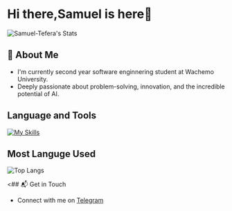 # Hi there,Samuel is here👋

![Samuel-Tefera's Stats](https://github-readme-stats.vercel.app/api?username=Samuel-Tefera&theme=dark&show_icons=true&hide_border=true%github_icon=true)

## 🚀 About Me

- I'm currently second year software enginnering student at Wachemo University.
- Deeply passionate about problem-solving, innovation, and the incredible potential of AI.

<!--## My Articles-->

## Language and Tools
[![My Skills](https://skillicons.dev/icons?i=py,cpp,js,html,css,git,bootstrap,docker,django,flask,postgres,sqlite,react,java)](https://skillicons.dev)


## Most Languge Used
![Top Langs](https://github-readme-stats.vercel.app/api/top-langs/?username=Samuel-Tefera&layout=compact&theme=dark)


<## 📬 Get in Touch
- Connect with me on [Telegram](https://t.me/samuelTefera7)

<!--
**Samuel-Tefera/Samuel-Tefera** is a ✨ _special_ ✨ repository because its `README.md` (this file) appears on your GitHub profile.

Here are some ideas to get you started:

- 🔭 I’m currently working on ...
- 🌱 I’m currently learning ...
- 👯 I’m looking to collaborate on ...
- 🤔 I’m looking for help with ...
- 💬 Ask me about ...
- 📫 How to reach me: ...
- 😄 Pronouns: ...
- ⚡ Fun fact: ...
-->
